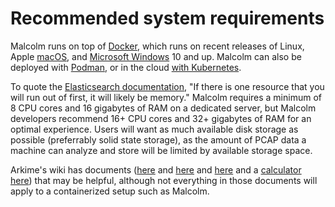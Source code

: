 # <a name="SystemRequirements"></a>Recommended system requirements

Malcolm runs on top of [Docker](https://www.docker.com/), which runs on recent releases of Linux, Apple [macOS](host-config-macos.md#HostSystemConfigMac), and [Microsoft Windows](host-config-windows.md#HostSystemConfigWindows) 10 and up. Malcolm can also be deployed with [Podman](https://podman.io), or in the cloud [with Kubernetes](kubernetes.md#Kubernetes).

To quote the [Elasticsearch documentation](https://www.elastic.co/guide/en/elasticsearch/guide/current/hardware.html), "If there is one resource that you will run out of first, it will likely be memory." Malcolm requires a minimum of 8 CPU cores and 16 gigabytes of RAM on a dedicated server, but Malcolm developers recommend 16+ CPU cores and 32+ gigabytes of RAM for an optimal experience. Users will want as much available disk storage as possible (preferrably solid state storage), as the amount of PCAP data a machine can analyze and store will be limited by available storage space.

Arkime's wiki has documents ([here](https://github.com/arkime/arkime#hardware-requirements) and [here](https://github.com/arkime/arkime/wiki/FAQ#what-kind-of-capture-machines-should-we-buy) and [here](https://github.com/arkime/arkime/wiki/FAQ#how-many-elasticsearch-nodes-or-machines-do-i-need) and a [calculator here](https://arkime.com/estimators)) that may be helpful, although not everything in those documents will apply to a containerized setup such as Malcolm.

